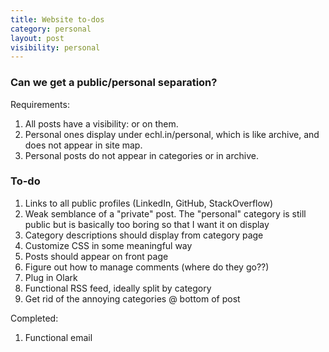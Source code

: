```yaml
---
title: Website to-dos
category: personal
layout: post
visibility: personal
---
```


### Can we get a public/personal separation?

Requirements:

1.  All posts have a visibility: <personal> or <public> on them.
2. Personal ones display under echl.in/personal, which is like archive, and does not appear in site map.
3.  Personal posts do not appear in categories or in archive.



### To-do

1. Links to all public profiles (LinkedIn, GitHub, StackOverflow)
3. Weak semblance of a "private" post. The "personal" category is still public but is basically too boring so that I want it on display
4. Category descriptions should display from category page
5. Customize CSS in some meaningful way
6. Posts should appear on front page
7. Figure out how to manage comments (where do they go??)
8. Plug in Olark
9. Functional RSS feed, ideally split by category
10. Get rid of the annoying categories @ bottom of post

Completed:

1. Functional email